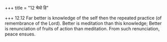 +++
title = "12 श्रेयो हि"

+++
12.12 Far better is knowledge of the self then the repeated practice (of
remembrance of the Lord). Better is meditation than this knowledge;
Better is renunciation of fruits of action than meditation. From such
renunciation, peace ensues.
